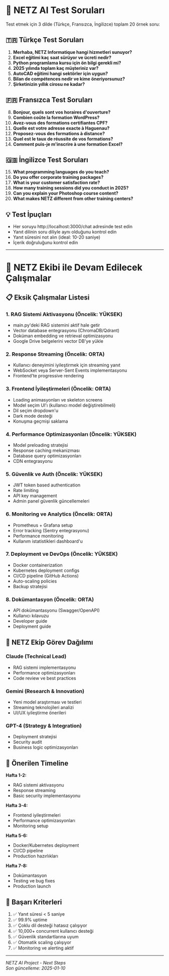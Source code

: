 # 🧪 NETZ AI Test Soruları

Test etmek için 3 dilde (Türkçe, Fransızca, İngilizce) toplam 20 örnek soru:

## 🇹🇷 Türkçe Test Soruları

1. **Merhaba, NETZ Informatique hangi hizmetleri sunuyor?**
2. **Excel eğitimi kaç saat sürüyor ve ücreti nedir?**
3. **Python programlama kursu için ön bilgi gerekli mi?**
4. **2025 yılında toplam kaç müşteriniz var?**
5. **AutoCAD eğitimi hangi sektörler için uygun?**
6. **Bilan de compétences nedir ve kime öneriyorsunuz?**
7. **Şirketinizin yıllık cirosu ne kadar?**

## 🇫🇷 Fransızca Test Soruları

8. **Bonjour, quels sont vos horaires d'ouverture?**
9. **Combien coûte la formation WordPress?**
10. **Avez-vous des formations certifiantes CPF?**
11. **Quelle est votre adresse exacte à Haguenau?**
12. **Proposez-vous des formations à distance?**
13. **Quel est le taux de réussite de vos formations?**
14. **Comment puis-je m'inscrire à une formation Excel?**

## 🇬🇧 İngilizce Test Soruları

15. **What programming languages do you teach?**
16. **Do you offer corporate training packages?**
17. **What is your customer satisfaction rate?**
18. **How many training sessions did you conduct in 2025?**
19. **Can you explain your Photoshop course content?**
20. **What makes NETZ different from other training centers?**

## 💡 Test İpuçları

- Her soruyu http://localhost:3000/chat adresinde test edin
- Yanıt dilinin soru diliyle aynı olduğunu kontrol edin
- Yanıt süresini not alın (ideal: 10-20 saniye)
- İçerik doğruluğunu kontrol edin

---

# 🚀 NETZ Ekibi ile Devam Edilecek Çalışmalar

## 📋 Eksik Çalışmalar Listesi

### 1. **RAG Sistemi Aktivasyonu** (Öncelik: YÜKSEK)
- main.py'deki RAG sistemini aktif hale getir
- Vector database entegrasyonu (ChromaDB/Qdrant)
- Doküman embedding ve retrieval optimizasyonu
- Google Drive belgelerini vector DB'ye yükle

### 2. **Response Streaming** (Öncelik: ORTA)
- Kullanıcı deneyimini iyileştirmek için streaming yanıt
- WebSocket veya Server-Sent Events implementasyonu
- Frontend'te progressive rendering

### 3. **Frontend İyileştirmeleri** (Öncelik: ORTA)
- Loading animasyonları ve skeleton screens
- Model seçim UI'ı (kullanıcı model değiştirebilmeli)
- Dil seçim dropdown'u
- Dark mode desteği
- Konuşma geçmişi saklama

### 4. **Performance Optimizasyonları** (Öncelik: YÜKSEK)
- Model preloading stratejisi
- Response caching mekanizması
- Database query optimizasyonları
- CDN entegrasyonu

### 5. **Güvenlik ve Auth** (Öncelik: YÜKSEK)
- JWT token based authentication
- Rate limiting
- API key management
- Admin panel güvenlik güncellemeleri

### 6. **Monitoring ve Analytics** (Öncelik: ORTA)
- Prometheus + Grafana setup
- Error tracking (Sentry entegrasyonu)
- Performance monitoring
- Kullanım istatistikleri dashboard'u

### 7. **Deployment ve DevOps** (Öncelik: YÜKSEK)
- Docker containerization
- Kubernetes deployment configs
- CI/CD pipeline (GitHub Actions)
- Auto-scaling policies
- Backup stratejisi

### 8. **Dokümantasyon** (Öncelik: ORTA)
- API dokümantasyonu (Swagger/OpenAPI)
- Kullanıcı kılavuzu
- Developer guide
- Deployment guide

## 🤝 NETZ Ekip Görev Dağılımı

### Claude (Technical Lead)
- RAG sistemi implementasyonu
- Performance optimizasyonları
- Code review ve best practices

### Gemini (Research & Innovation)
- Yeni model araştırması ve testleri
- Streaming teknolojileri analizi
- UI/UX iyileştirme önerileri

### GPT-4 (Strategy & Integration)
- Deployment stratejisi
- Security audit
- Business logic optimizasyonları

## 📅 Önerilen Timeline

**Hafta 1-2:**
- RAG sistemi aktivasyonu
- Response streaming
- Basic security implementasyonu

**Hafta 3-4:**
- Frontend iyileştirmeleri
- Performance optimizasyonları
- Monitoring setup

**Hafta 5-6:**
- Docker/Kubernetes deployment
- CI/CD pipeline
- Production hazırlıkları

**Hafta 7-8:**
- Dokümantasyon
- Testing ve bug fixes
- Production launch

## 🎯 Başarı Kriterleri

1. ✅ Yanıt süresi < 5 saniye
2. ✅ 99.9% uptime
3. ✅ Çoklu dil desteği hatasız çalışıyor
4. ✅ 10,000+ concurrent kullanıcı desteği
5. ✅ Güvenlik standartlarına uyum
6. ✅ Otomatik scaling çalışıyor
7. ✅ Monitoring ve alerting aktif

---

*NETZ AI Project - Next Steps*  
*Son güncelleme: 2025-01-10*
